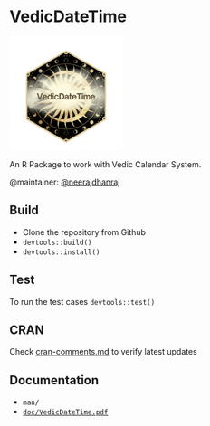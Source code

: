 # VedicDateTime

<img src="doc/icon.png" alt="alt text" width="200"/>

An R Package to work with Vedic Calendar System.

@maintainer: [@neerajdhanraj](https://github.com/neerajdhanraj)

## Build

- Clone the repository from Github
- `devtools::build()`
- `devtools::install()`

## Test

To run the test cases
`devtools::test()`

## CRAN

Check [cran-comments.md](cran-comments.md) to verify latest updates

## Documentation

- `man/`
- [`doc/VedicDateTime.pdf`](doc/VedicDateTime.pdf)
